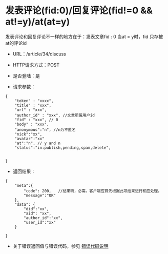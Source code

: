 # 发表评论(fid:0)/回复评论(fid!=0 && at!=y)/at(at=y)
发表评论和回复评论不一样的地方在于：发表文章fid : 0
当at = y时，fid 只存被at的评论id


- URL：/article/34/discuss

- HTTP请求方式：POST

- 是否登陆：是

- 请求参数：

```
{
    "token" : "xxxx",
    "title" : "xxx",
    "url" : "xxx",
    "author_id" : "xxx", //文章所属用户id
    "fid" : "xxx", // 0
    "body" : "xxx",
    "anonymous":"n", //n为不匿名
    "nick":"xx", 
    "avatar":"xx"
    "at":"n", // y and n
    "status":"in:publish,pending,spam,delete",
    
    
}
```

- 返回结果：

```
{
    "meta":{
        "code": 200,   //结果码，必需。客户端应首先根据此项结果进行相应处理。
        "message":"OK"
    },
    "data": {
        "did":"xx",
        "aid": "xx",
        "author_id":"xx",
        "user_id":"xx"
    }
    
}
```

- 关于错误返回值与错误代码，参见 [错误代码说明](../README.md)


